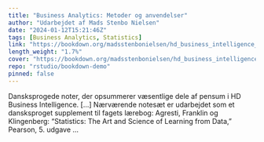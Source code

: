 ```yaml
---
title: "Business Analytics: Metoder og anvendelser"
author: "Udarbejdet af Mads Stenbo Nielsen"
date: "2024-01-12T15:21:46Z"
tags: [Business Analytics, Statistics]
link: "https://bookdown.org/madsstenbonielsen/hd_business_intelligence_f23/"
length_weight: "1.7%"
cover: "https://bookdown.org/madsstenbonielsen/hd_business_intelligence_f23/images/chalkboard.png"
repo: "rstudio/bookdown-demo"
pinned: false
---
```


Dansksprogede noter, der opsummerer væsentlige dele af pensum i HD Business Intelligence. [...] Nærværende notesæt er udarbejdet som et dansksproget supplement til fagets lærebog: Agresti, Franklin og Klingenberg: “Statistics: The Art and Science of Learning from Data,” Pearson, 5. udgave  ...
